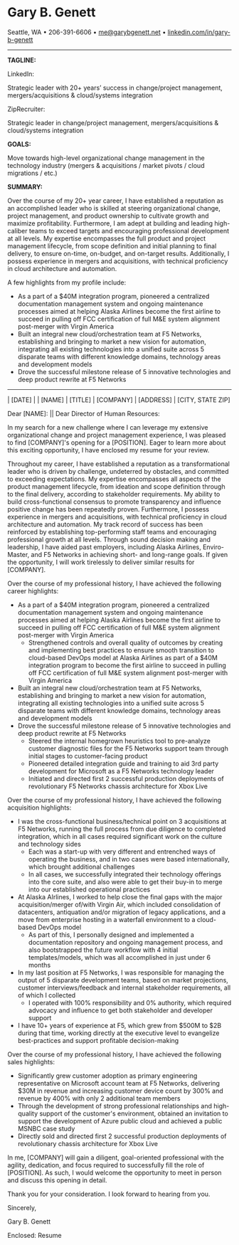 <!--
% Gary B. Genett
% Pathfinder & Technologist :: Cover Letter
% v7.3 (2020-02-07)
-->

<!-- ############################################################### -->

<!--
[docx]
  * show special characters
  * ctrl-a
    * black
    * justify
  * titles
    * center
    * name = size: 20
    * all = remove space before paragraph + remove space after paragraph
    * horizontal line = remove space before paragraph + add space after paragraph
  * horizontal lines
    * format -> picture = height: 0.1 + use solid color (no shade)
  * other
    * remove trailing empty lines
  * hide special characters
-->

<!-- ############################################################### -->

# Gary B. Genett

Seattle, WA &#8226; 206-391-6606 &#8226; <me@garybgenett.net> &#8226; [linkedin.com/in/gary-b-genett](https://www.linkedin.com/in/gary-b-genett)

------------------------------------------------------------------------

**TAGLINE:**

LinkedIn:
<!-- 6789-123456789-123456789-123456789-123456789-123456789-123456789-123456789-123456789-123456789-123456789-123456 -->
Strategic leader with 20+ years’ success in change/project management, mergers/acquisitions & cloud/systems integration

ZipRecruiter:
<!-- 6789-123456789-123456789-123456789-123456789-123456789-123456789-123456789-123456789-123456 -->
Strategic leader in change/project management, mergers/acquisitions & cloud/systems integration

**GOALS:**

Move towards high-level organizational change management in the technology industry (mergers & acquisitions / market pivots / cloud migrations / etc.)

**SUMMARY:**

Over the course of my 20+ year career, I have established a reputation as an accomplished leader who is skilled at steering organizational change, project management, and product ownership to cultivate growth and maximize profitability.  Furthermore, I am adept at building and leading high-caliber teams to exceed targets and encouraging professional development at all levels.  My expertise encompasses the full product and project management lifecycle, from scope definition and initial planning to final delivery, to ensure on-time, on-budget, and on-target results.  Additionally, I possess experience in mergers and acquisitions, with technical proficiency in cloud architecture and automation.

A few highlights from my profile include:

  * As a part of a $40M integration program, pioneered a centralized documentation management system and ongoing maintenance processes aimed at helping Alaska Airlines become the first airline to succeed in pulling off FCC certification of full M&E system alignment post-merger with Virgin America
  * Built an integral new cloud/orchestration team at F5 Networks, establishing and bringing to market a new vision for automation, integrating all existing technologies into a unified suite across 5 disparate teams with different knowledge domains, technology areas and development models
  * Drove the successful milestone release of 5 innovative technologies and deep product rewrite at F5 Networks

------------------------------------------------------------------------

| [DATE]
|
| [NAME]
| [TITLE]
| [COMPANY]
| [ADDRESS]
| [CITY, STATE ZIP]

Dear [NAME]: || Dear Director of Human Resources:

In my search for a new challenge where I can leverage my extensive organizational change and project management experience, I was pleased to find [COMPANY]'s opening for a [POSITION].  Eager to learn more about this exciting opportunity, I have enclosed my resume for your review.

Throughout my career, I have established a reputation as a transformational leader who is driven by challenge, undeterred by obstacles, and committed to exceeding expectations.  My expertise encompasses all aspects of the product management lifecycle, from ideation and scope definition through to the final delivery, according to stakeholder requirements.  My ability to build cross-functional consensus to promote transparency and influence positive change has been repeatedly proven.  Furthermore, I possess experience in mergers and acquisitions, with technical proficiency in cloud architecture and automation.  My track record of success has been reinforced by establishing top-performing staff teams and encouraging professional growth at all levels.  Through sound decision making and leadership, I have aided past employers, including Alaska Airlines, Enviro-Master, and F5 Networks in achieving short- and long-range goals.  If given the opportunity, I will work tirelessly to deliver similar results for [COMPANY].

Over the course of my professional history, I have achieved the following career highlights:

  * As a part of a $40M integration program, pioneered a centralized documentation management system and ongoing maintenance processes aimed at helping Alaska Airlines become the first airline to succeed in pulling off FCC certification of full M&E system alignment post-merger with Virgin America
    * Strengthened controls and overall quality of outcomes by creating and implementing best practices to ensure smooth transition to cloud-based DevOps model at Alaska Airlines as part of a $40M integration program to become the first airline to succeed in pulling off FCC certification of full M&E system alignment post-merger with Virgin America
  * Built an integral new cloud/orchestration team at F5 Networks, establishing and bringing to market a new vision for automation, integrating all existing technologies into a unified suite across 5 disparate teams with different knowledge domains, technology areas and development models
  * Drove the successful milestone release of 5 innovative technologies and deep product rewrite at F5 Networks
    * Steered the internal homegrown heuristics tool to pre-analyze customer diagnostic files for the F5 Networks support team through initial stages to customer-facing product
    * Pioneered detailed integration guide and training to aid 3rd party development for Microsoft as a F5 Networks technology leader
    * Initiated and directed first 2 successful production deployments of revolutionary F5 Networks chassis architecture for Xbox Live

Over the course of my professional history, I have achieved the following acquisition highlights:

  * I was the cross-functional business/technical point on 3 acquisitions at F5 Networks, running the full process from due diligence to completed integration, which in all cases required significant work on the culture and technology sides
    * Each was a start-up with very different and entrenched ways of operating the business, and in two cases were based internationally, which brought additional challenges
    * In all cases, we successfully integrated their technology offerings into the core suite, and also were able to get their buy-in to merge into our established operational practices
  * At Alaska AIrlines, I worked to help close the final gaps with the major acquisition/merger of/with Virgin Air, which included consolidation of datacenters, antiquation and/or migration of legacy applications, and a move from enterprise hosting in a waterfall environment to a cloud-based DevOps model
    * As part of this, I personally designed and implemented a documentation repository and ongoing management process, and also bootstrapped the future workflow with 4 initial templates/models, which was all accomplished in just under 6 months
  * In my last position at F5 Networks, I was responsible for managing the output of 5 disparate development teams, based on market projections, customer interviews/feedback and internal stakeholder requirements, all of which I collected
    * I operated with 100% responsibility and 0% authority, which required advocacy and influence to get both stakeholder and developer support
  * I have 10+ years of experience at F5, which grew from $500M to $2B during that time, working directly at the executive level to evangelize best-practices and support profitable decision-making

Over the course of my professional history, I have achieved the following sales highlights:

  * Significantly grew customer adoption as primary engineering representative on Microsoft account team at F5 Networks, delivering $30M in revenue and increasing customer device count by 300% and revenue by 400% with only 2 additional team members
  * Through the development of strong professional relationships and high-quality support of the customer's environment, obtained an invitation to support the development of Azure public cloud and achieved a public MSNBC case study
  * Directly sold and directed first 2 successful production deployments of revolutionary chassis architecture for Xbox Live

In me, [COMPANY] will gain a diligent, goal-oriented professional with the agility, dedication, and focus required to successfully fill the role of [POSITION].  As such, I would welcome the opportunity to meet in person and discuss this opening in detail.

Thank you for your consideration.  I look forward to hearing from you.

Sincerely,

Gary B. Genett

Enclosed: Resume
